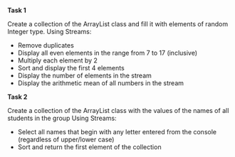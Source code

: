 

**Task 1**

Create a collection of the ArrayList class and fill it with elements of random Integer type.
Using Streams:
- Remove duplicates
- Display all even elements in the range from 7 to 17 (inclusive)
- Multiply each element by 2
- Sort and display the first 4 elements
- Display the number of elements in the stream
- Display the arithmetic mean of all numbers in the stream

**Task 2**

Create a collection of the ArrayList class with the values ​​of the names of all students in the group
Using Streams:
- Select all names that begin with any letter entered from the console (regardless of upper/lower case)
- Sort and return the first element of the collection
